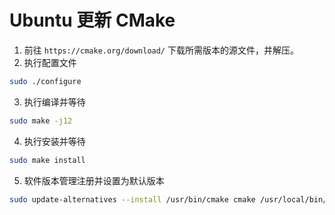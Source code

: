 # Ubuntu 更新 CMake

1. 前往 `https://cmake.org/download/` 下载所需版本的源文件，并解压。
2. 执行配置文件
```bash
sudo ./configure
```
3. 执行编译并等待
```bash
sudo make -j12
```
4. 执行安装并等待
```bash
sudo make install
```
5. 软件版本管理注册并设置为默认版本
```bash
sudo update-alternatives --install /usr/bin/cmake cmake /usr/local/bin/cmake 1 --force
```